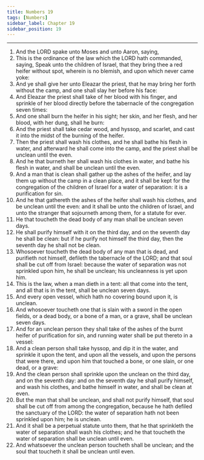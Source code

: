 ```yaml
---
title: Numbers 19
tags: [Numbers]
sidebar_label: Chapter 19
sidebar_position: 19
---
```


---
1. And the LORD spake unto Moses and unto Aaron, saying,
2. This is the ordinance of the law which the LORD hath commanded, saying, Speak unto the children of Israel, that they bring thee a red heifer without spot, wherein is no blemish, and upon which never came yoke:
3. And ye shall give her unto Eleazar the priest, that he may bring her forth without the camp, and one shall slay her before his face:
4. And Eleazar the priest shall take of her blood with his finger, and sprinkle of her blood directly before the tabernacle of the congregation seven times:
5. And one shall burn the heifer in his sight; her skin, and her flesh, and her blood, with her dung, shall he burn:
6. And the priest shall take cedar wood, and hyssop, and scarlet, and cast it into the midst of the burning of the heifer.
7. Then the priest shall wash his clothes, and he shall bathe his flesh in water, and afterward he shall come into the camp, and the priest shall be unclean until the even.
8. And he that burneth her shall wash his clothes in water, and bathe his flesh in water, and shall be unclean until the even.
9. And a man that is clean shall gather up the ashes of the heifer, and lay them up without the camp in a clean place, and it shall be kept for the congregation of the children of Israel for a water of separation: it is a purification for sin.
10. And he that gathereth the ashes of the heifer shall wash his clothes, and be unclean until the even: and it shall be unto the children of Israel, and unto the stranger that sojourneth among them, for a statute for ever.
11. He that toucheth the dead body of any man shall be unclean seven days.
12. He shall purify himself with it on the third day, and on the seventh day he shall be clean: but if he purify not himself the third day, then the seventh day he shall not be clean.
13. Whosoever toucheth the dead body of any man that is dead, and purifieth not himself, defileth the tabernacle of the LORD; and that soul shall be cut off from Israel: because the water of separation was not sprinkled upon him, he shall be unclean; his uncleanness is yet upon him.
14. This is the law, when a man dieth in a tent: all that come into the tent, and all that is in the tent, shall be unclean seven days.
15. And every open vessel, which hath no covering bound upon it, is unclean.
16. And whosoever toucheth one that is slain with a sword in the open fields, or a dead body, or a bone of a man, or a grave, shall be unclean seven days.
17. And for an unclean person they shall take of the ashes of the burnt heifer of purification for sin, and running water shall be put thereto in a vessel:
18. And a clean person shall take hyssop, and dip it in the water, and sprinkle it upon the tent, and upon all the vessels, and upon the persons that were there, and upon him that touched a bone, or one slain, or one dead, or a grave:
19. And the clean person shall sprinkle upon the unclean on the third day, and on the seventh day: and on the seventh day he shall purify himself, and wash his clothes, and bathe himself in water, and shall be clean at even.
20. But the man that shall be unclean, and shall not purify himself, that soul shall be cut off from among the congregation, because he hath defiled the sanctuary of the LORD: the water of separation hath not been sprinkled upon him; he is unclean.
21. And it shall be a perpetual statute unto them, that he that sprinkleth the water of separation shall wash his clothes; and he that toucheth the water of separation shall be unclean until even.
22. And whatsoever the unclean person toucheth shall be unclean; and the soul that toucheth it shall be unclean until even.